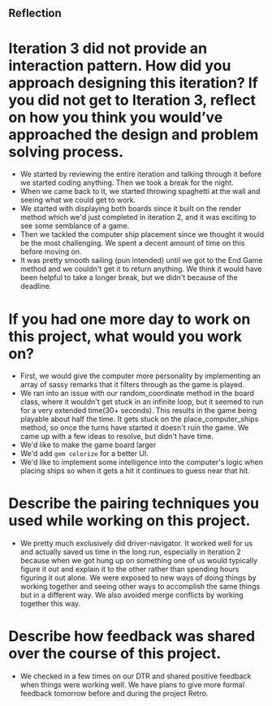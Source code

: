 
## Reflection

# Iteration 3 did not provide an interaction pattern. How did you approach designing this iteration? If you did not get to Iteration 3, reflect on how you think you would’ve approached the design and problem solving process.
- We started by reviewing the entire iteration and talking through it before we started coding anything. Then we took a break for the night.
- When we came back to it, we started throwing spaghetti at the wall and seeing what we could get to work.
- We started with displaying both boards since it built on the render method which we'd just completed in iteration 2, and it was exciting to see some semblance of a game.
- Then we tackled the computer ship placement since we thought it would be the most challenging. We spent a decent amount of time on this before moving on.
- It was pretty smooth sailing (pun intended) until we got to the End Game method and we couldn't get it to return anything. We think it would have been helpful to take a longer break, but we didn't because of the deadline.

# If you had one more day to work on this project, what would you work on?
- First, we would give the computer more personality by implementing an array of sassy remarks that it filters through as the game is played.
- We ran into an issue with our random_coordinate method in the board class, where it wouldn't get stuck in an infinite loop, but it seemed to run for a very extended time(30+ seconds). This results in the game being playable about half the time. It gets stuck on the place_computer_ships method, so once the turns have started it doesn't ruin the game. We came up with a few ideas to resolve, but didn't have time.
- We'd like to make the game board larger
- We'd add `gem colorize` for a better UI.
- We'd like to implement some intelligence into the computer's logic when placing ships so when it gets a hit it continues to guess near that hit.

# Describe the pairing techniques you used while working on this project.
- We pretty much exclusively did driver-navigator. It worked well for us and actually saved us time in the long run, especially in iteration 2 because when we got hung up on something one of us would typically figure it out and explain it to the other rather than spending hours figuring it out alone. We were exposed to new ways of doing things by working together and seeing other ways to accomplish the same things but in a different way. We also avoided merge conflicts by working together this way.

# Describe how feedback was shared over the course of this project.
- We checked in a few times on our DTR and shared positive feedback when things were working well. We have plans to give more formal feedback tomorrow before and during the project Retro.